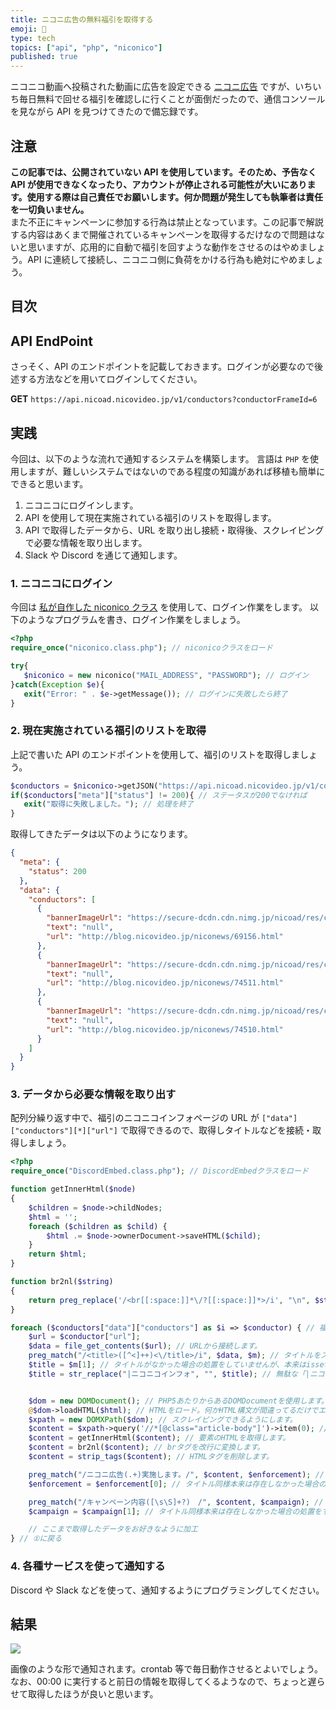 ```yaml
---
title: ニコニ広告の無料福引を取得する
emoji: 🎈
type: tech
topics: ["api", "php", "niconico"]
published: true
---
```


ニコニコ動画へ投稿された動画に広告を設定できる [ニコニ広告](https://nicoad.nicovideo.jp) ですが、いちいち毎日無料で回せる福引を確認しに行くことが面倒だったので、通信コンソールを見ながら API を見つけてきたので備忘録です。

## 注意

**この記事では、公開されていない API を使用しています。そのため、予告なく API が使用できなくなったり、アカウントが停止される可能性が大いにあります。使用する際は自己責任でお願いします。何か問題が発生しても執筆者は責任を一切負いません。**  
また不正にキャンペーンに参加する行為は禁止となっています。この記事で解説する内容はあくまで開催されているキャンペーンを取得するだけなので問題はないと思いますが、応用的に自動で福引を回すような動作をさせるのはやめましょう。API に連続して接続し、ニコニコ側に負荷をかける行為も絶対にやめましょう。

## 目次

## API EndPoint

さっそく、API のエンドポイントを記載しておきます。ログインが必要なので後述する方法などを用いてログインしてください。

**GET** `https://api.nicoad.nicovideo.jp/v1/conductors?conductorFrameId=6`

## 実践

今回は、以下のような流れで通知するシステムを構築します。
言語は `PHP` を使用しますが、難しいシステムではないのである程度の知識があれば移植も簡単にできると思います。

1. ニコニコにログインします。
2. API を使用して現在実施されている福引のリストを取得します。
3. API で取得したデータから、URL を取り出し接続・取得後、スクレイピングで必要な情報を取り出します。
4. Slack や Discord を通じて通知します。

### 1. ニコニコにログイン

今回は [私が自作した niconico クラス](https://github.com/book000/etc/blob/master/niconico.class.php) を使用して、ログイン作業をします。
以下のようなプログラムを書き、ログイン作業をしましょう。

```php
<?php
require_once("niconico.class.php"); // niconicoクラスをロード

try{
   $niconico = new niconico("MAIL_ADDRESS", "PASSWORD"); // ログイン
}catch(Exception $e){
   exit("Error: " . $e->getMessage()); // ログインに失敗したら終了
}
```

### 2. 現在実施されている福引のリストを取得

上記で書いた API のエンドポイントを使用して、福引のリストを取得しましょう。

```php
$conductors = $niconico->getJSON("https://api.nicoad.nicovideo.jp/v1/conductors?conductorFrameId=6"); // JSON形式でAPIを叩く
if($conductors["meta"]["status"] != 200){ // ステータスが200でなければ
   exit("取得に失敗しました。"); // 処理を終了
}
```

取得してきたデータは以下のようになります。

```json
{
  "meta": {
    "status": 200
  },
  "data": {
    "conductors": [
      {
        "bannerImageUrl": "https://secure-dcdn.cdn.nimg.jp/nicoad/res/conductors/free_beginner.png",
        "text": "null",
        "url": "http://blog.nicovideo.jp/niconews/69156.html"
      },
      {
        "bannerImageUrl": "https://secure-dcdn.cdn.nimg.jp/nicoad/res/conductors/free_jackpot_chance_1805.png",
        "text": "null",
        "url": "http://blog.nicovideo.jp/niconews/74511.html"
      },
      {
        "bannerImageUrl": "https://secure-dcdn.cdn.nimg.jp/nicoad/res/conductors/nicoad_month_end_201805.png",
        "text": "null",
        "url": "http://blog.nicovideo.jp/niconews/74510.html"
      }
    ]
  }
}
```

### 3. データから必要な情報を取り出す

配列分繰り返す中で、福引のニコニコインフォページの URL が `["data"]["conductors"][*]["url"]` で取得できるので、取得しタイトルなどを接続・取得しましょう。

```php
<?php
require_once("DiscordEmbed.class.php"); // DiscordEmbedクラスをロード

function getInnerHtml($node)
{
    $children = $node->childNodes;
    $html = '';
    foreach ($children as $child) {
        $html .= $node->ownerDocument->saveHTML($child);
    }
    return $html;
}

function br2nl($string)
{
    return preg_replace('/<br[[:space:]]*\/?[[:space:]]*>/i', "\n", $string);
}

foreach ($conductors["data"]["conductors"] as $i => $conductor) { // 福引のイベント数分繰り返す(①)
    $url = $conductor["url"];
    $data = file_get_contents($url); // URLから接続します。
    preg_match("/<title>([^<]++)<\/title>/i", $data, $m); // タイトルをスクレイピング
    $title = $m[1]; // タイトルがなかった場合の処置をしていませんが、本来はisset($m[1])やcount($m)などでチェックすべきでしょう。
    $title = str_replace("|ニコニコインフォ", "", $title); // 無駄な「|ニコニコインフォ」というテキストを消してしまいます。


    $dom = new DOMDocument(); // PHP5あたりからあるDOMDocumentを使用します。
    @$dom->loadHTML($html); // HTMLをロード。何かHTML構文が間違ってるだけでエラー吐くので@を使用して抑制します。
    $xpath = new DOMXPath($dom); // スクレイピングできるようにします。
    $content = $xpath->query('//*[@class="article-body"]')->item(0); // classがarticle-bodyという要素を取得します。
    $content = getInnerHtml($content); // 要素のHTMLを取得します。
    $content = br2nl($content); // brタグを改行に変換します。
    $content = strip_tags($content); // HTMLタグを削除します。

    preg_match("/ニコニ広告(.+)実施します。/", $content, $enforcement); // おおざっぱな実施内容を取得
    $enforcement = $enforcement[0]; // タイトル同様本来は存在しなかった場合の処置をすべき

    preg_match("/キャンペーン内容([\s\S]+?)　/", $content, $campaign); // 詳しいキャンペーン内容を取得
    $campaign = $campaign[1]; // タイトル同様本来は存在しなかった場合の処置をすべき

    // ここまで取得したデータをお好きなように加工
} // ①に戻る
```

### 4. 各種サービスを使って通知する

Discord や Slack などを使って、通知するようにプログラミングしてください。

## 結果

![](https://storage.googleapis.com/zenn-user-upload/6u4y5xyn5ol7x3yluuql1l2nlkjv)

画像のような形で通知されます。crontab 等で毎日動作させるとよいでしょう。なお、00:00 に実行すると前日の情報を取得してくるようなので、ちょっと遅らせて取得したほうが良いと思います。

